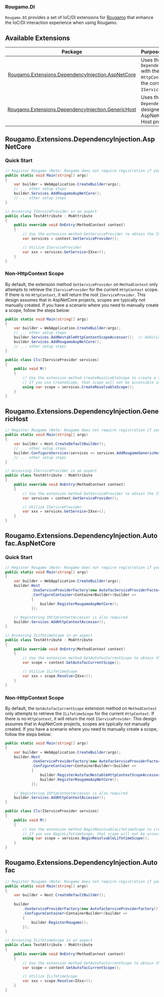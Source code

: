 ### Rougamo.DI

`Rougamo.DI` provides a set of IoC/DI extensions for [Rougamo](https://github.com/inversionhourglass/Rougamo) that enhance the IoC/DI interaction experience when using Rougamo.

## Available Extensions

| Package                                                                                                | Purpose                                                                                                                 |
|:------------------------------------------------------------------------------------------------------:|:------------------------------------------------------------------------------------------------------------------------|
| [Rougamo.Extensions.DependencyInjection.AspNetCore](#rougamoextensionsdependencyinjectionaspnetcore)   | Uses the official `DependencyInjection` with the current `HttpContext` to return the correct scoped `IServiceProvider`. |
| [Rougamo.Extensions.DependencyInjection.GenericHost](#rougamoextensionsdependencyinjectiongenerichost) | Uses the official `DependencyInjection`, designed for non-AspNetCore Generic Host projects.                             |

## Rougamo.Extensions.DependencyInjection.AspNetCore

### Quick Start

```csharp
// Register Rougamo (Note: Rougamo does not require registration if you do not need IoC/DI features)
public static void Main(string[] args)
{
    var builder = WebApplication.CreateBuilder(args);
    // ... other setup steps
    builder.Services.AddRougamoAspNetCore();
    // ... other setup steps
}

// Accessing IServiceProvider in an aspect
public class TestAttribute : MoAttribute
{
    public override void OnEntry(MethodContext context)
    {
        // Use the extension method GetServiceProvider to obtain the IServiceProvider instance
        var services = context.GetServiceProvider();

        // Utilize IServiceProvider
        var xxx = services.GetService<IXxx>();
    }
}
```

### Non-HttpContext Scope

By default, the extension method `GetServiceProvider` on `MethodContext` only attempts to retrieve the `IServiceProvider` for the current `HttpContext` scope. If there is no `HttpContext`, it will return the root `IServiceProvider`. This design assumes that in AspNetCore projects, scopes are typically not manually created. If you have a scenario where you need to manually create a scope, follow the steps below:

```csharp
public static void Main(string[] args)
{
    var builder = WebApplication.CreateBuilder(args);
    // ... other setup steps
    builder.Services.AddNestableHttpContextScopeAccessor();  // Additional registration step
    builder.Services.AddRougamoAspNetCore();
    // ... other setup steps
}

public class Cls(IServiceProvider services)
{
    public void M()
    {
        // Use the extension method CreateResolvableScope to create a scope.
        // If you use CreateScope, that scope will not be accessible in aspect types.
        using var scope = services.CreateResolvableScope();
    }
}
```

## Rougamo.Extensions.DependencyInjection.GenericHost

```csharp
// Register Rougamo (Note: Rougamo does not require registration if you do not need IoC/DI features)
public static void Main(string[] args)
{
    var builder = Host.CreateDefaultBuilder();
    // ... other setup steps
    builder.ConfigureServices(services => services.AddRougamoGenericHost());
    // ... other setup steps
}

// Accessing IServiceProvider in an aspect
public class TestAttribute : MoAttribute
{
    public override void OnEntry(MethodContext context)
    {
        // Use the extension method GetServiceProvider to obtain the IServiceProvider instance
        var services = context.GetServiceProvider();

        // Utilize IServiceProvider
        var xxx = services.GetService<IXxx>();
    }
}
```

## Rougamo.Extensions.DependencyInjection.Autofac.AspNetCore

### Quick Start

```csharp
// Register Rougamo (Note: Rougamo does not require registration if you do not need IoC/DI features)
public static void Main(string[] args)
{
    var builder = WebApplication.CreateBuilder(args);
    builder.Host
            .UseServiceProviderFactory(new AutofacServiceProviderFactory())
            .ConfigureContainer<ContainerBuilder>(builder =>
            {
                builder.RegisterRougamoAspNetCore();
            });
    
    // Registering IHttpContextAccessor is also required
    builder.Services.AddHttpContextAccessor();
}

// Accessing ILifetimeScope in an aspect
public class TestAttribute : MoAttribute
{
    public override void OnEntry(MethodContext context)
    {
        // Use the extension method GetAutofacCurrentScope to obtain the ILifetimeScope instance
        var scope = context.GetAutofacCurrentScope();

        // Utilize ILifetimeScope
        var xxx = scope.Resolve<IXxx>();
    }
}
```

### Non-HttpContext Scope

By default, the `GetAutofacCurrentScope` extension method on `MethodContext` only attempts to retrieve the `ILifetimeScope` for the current `HttpContext`. If there is no `HttpContext`, it will return the root `IServiceProvider`. This design assumes that in AspNetCore projects, scopes are typically not manually created. If you have a scenario where you need to manually create a scope, follow the steps below:

```csharp
public static void Main(string[] args)
{
    var builder = WebApplication.CreateBuilder(args);
    builder.Host
            .UseServiceProviderFactory(new AutofacServiceProviderFactory())
            .ConfigureContainer<ContainerBuilder>(builder =>
            {
                builder.RegisterAutofacNestableHttpContextScopeAccessor(); // Additional registration step
                builder.RegisterRougamoAspNetCore();
            });
    
    // Registering IHttpContextAccessor is also required
    builder.Services.AddHttpContextAccessor();
}

public class Cls(IServiceProvider services)
{
    public void M()
    {
        // Use the extension method BeginResolvableLifetimeScope to create a scope.
        // If you use BeginLifetimeScope, that scope will not be accessible in aspect types.
        using var scope = services.BeginResolvableLifetimeScope();
    }
}
```

## Rougamo.Extensions.DependencyInjection.Autofac

```csharp
// Register Rougamo (Note: Rougamo does not require registration if you do not need IoC/DI features)
public static void Main(string[] args)
{
    var builder = Host.CreateDefaultBuilder();
    
    builder
        .UseServiceProviderFactory(new AutofacServiceProviderFactory())
        .ConfigureContainer<ContainerBuilder>(builder =>
        {
            builder.RegisterRougamo();
        });
}

// Accessing ILifetimeScope in an aspect
public class TestAttribute : MoAttribute
{
    public override void OnEntry(MethodContext context)
    {
        // Use the extension method GetAutofacCurrentScope to obtain the ILifetimeScope instance
        var scope = context.GetAutofacCurrentScope();

        // Utilize ILifetimeScope
        var xxx = scope.Resolve<IXxx>();
    }
}
```
